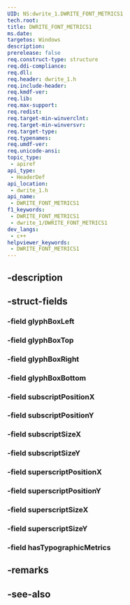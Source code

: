 ```yaml
---
UID: NS:dwrite_1.DWRITE_FONT_METRICS1
tech.root: 
title: DWRITE_FONT_METRICS1
ms.date: 
targetos: Windows
description: 
prerelease: false
req.construct-type: structure
req.ddi-compliance: 
req.dll: 
req.header: dwrite_1.h
req.include-header: 
req.kmdf-ver: 
req.lib: 
req.max-support: 
req.redist: 
req.target-min-winverclnt: 
req.target-min-winversvr: 
req.target-type: 
req.typenames: 
req.umdf-ver: 
req.unicode-ansi: 
topic_type:
 - apiref
api_type:
 - HeaderDef
api_location:
 - dwrite_1.h
api_name:
 - DWRITE_FONT_METRICS1
f1_keywords:
 - DWRITE_FONT_METRICS1
 - dwrite_1/DWRITE_FONT_METRICS1
dev_langs:
 - c++
helpviewer_keywords:
 - DWRITE_FONT_METRICS1
---
```


## -description

## -struct-fields

### -field glyphBoxLeft

### -field glyphBoxTop

### -field glyphBoxRight

### -field glyphBoxBottom

### -field subscriptPositionX

### -field subscriptPositionY

### -field subscriptSizeX

### -field subscriptSizeY

### -field superscriptPositionX

### -field superscriptPositionY

### -field superscriptSizeX

### -field superscriptSizeY

### -field hasTypographicMetrics

## -remarks

## -see-also

